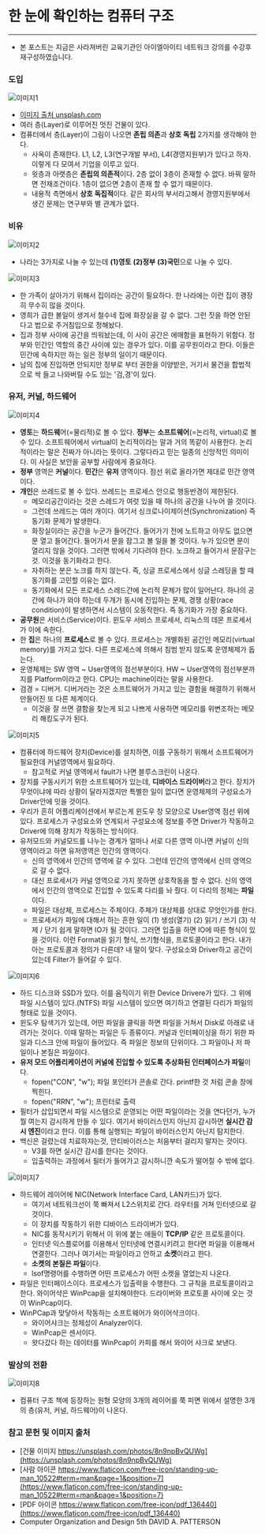 # 한 눈에 확인하는 컴퓨터 구조
-------
* 본 포스트는 지금은 사라져버린 교육기관인 아이엘아이티 네트워크 강의를 수강후 재구성하였습니다.

### 도입
![이미지1](./Data/1.JPG)
* [이미지 출처 unsplash.com](https://unsplash.com/photos/8n9npBvQUWg)
* 여러 층(Layer)로 이루어진 멋진 건물이 있다.
* 컴퓨터에서 층(Layer)이 그림이 나오면 **존립 의존**과 **상호 독립** 2가지를 생각해야 한다.  
  * 사옥이 존재한다. L1, L2, L3(연구개발 부서), L4(경영지원부)가 있다고 하자. 이렇게 다 모여서 기업을 이루고 있다.
  * 윗층과 아랫층은 **존립의 의존적**이다.
    2층 없이 3층이 존재할 수 없다. 바꿔 말하면 전재조건이다. 1층이 없으면 2층이 존재 할 수 없기 때문이다.
  * 내용적 측면에서 **상호 독집적**이다.
    같은 회사의 부서라고해서 경영지원부에서 생긴 문제는 연구부와 별 관계가 없다.


### 비유
![이미지2](./Data/2.JPG)
* 나라는 3가지로 나눌 수 있는데 **(1)영토**  **(2)정부** **(3)국민**으로 나눌 수 있다.

![이미지3](./Data/3.JPG)
* 한 가족이 살아가기 위해서 집이라는 공간이 필요하다. 한 나라에는 이런 집이 괭장히 무수히 많을 것이다.
* 영희가 급한 볼일이 생겨서 철수네 집에 화장실을 갈 수 없다. 그런 짓을 하면 안된다고 법으로 주거침입으로 정해놨다.
* 집과 정부 사이에 공간을 띄워놨는데, 이 사이 공간은 에매함을 표현하기 위함다. 정부와 민간인 역할의 중간 사이에 있는 경우가 있다. 이를 공무원이라고 한다. 이들은 민간에 속하지만 하는 일은 정부의 일이기 때문이다.
* 남의 집에 진입하면 안되지만 정부로 부터 권한을 이양받은, 거기서 물건을 합법적으로 싹 들고 나와버릴 수도 있는 '검,경'이 있다.


### 유저, 커널, 하드웨어
![이미지4](./Data/4.JPG)
* **영토**는 **하드웨**어(=물리적)로 볼 수 있다. **정부**는 __소프트웨어__(=논리적, virtual)로 볼 수 있다. 소프트웨어에서 virtual이 논리적이라는 말과 거의 똑같이 사용한다. 논리적이라는 말은 진짜가 아니라는 뜻이다. 그렇다라고 믿는 일종의 신앙적인 의미이다. 이 사실은 보안을 공부할 사람에게 중요하다.
* **정부** 영역은 **커널**이다. **민간**은 **유저** 영역이다. 점선 위로 올라가면 제대로 민간 영역이다.
* **개인**은 쓰레드로 볼 수 있다. 쓰레드는 프로세스 안으로 행동반경이 제한된다.
  * 메모리공간이라는 것은 스레드가 여럿 있을 때 하나의 공간을 나누어 쓸 것이다.
  * 그런데 쓰레드는 여러 개이다. 여기서 싱크로나이제이션(Synchronization) 즉 동기화 문제가 발생한다.
  * 화장실이라는 공간을 누군가 들어간다. 들어가기 전에 노트하고 아무도 없으면 문 열고 들어간다. 들어가서 문을 잠그고 볼 일을 볼 것이다. 누가 있으면 문이 열리지 않을 것이다. 그러면 밖에서 기다려야 한다. 노크하고 들어가서 문잠구는 것. 이것을 동기화라고 한다.
  * 자취하는 분은 노크를 하지 않는다. 즉, 싱글 프로세스에서 싱글 스레딩을 할 때 동기화를 고민할 이유는 없다.
  * 동기화에서 모든 프로세스 스레드간에 논리적 문제가 많이 일어난다. 하나의 공간에 하나가 와야 하는데 두개가 동시에 진입하는 문제, 경쟁 상황(race condition)이 발생하면서 시스템이 오동작한다. 즉 동기화가 가장 중요하다.
* **공무원**은 서비스(Service)이다. 윈도우 서비스 프로세서, 리눅스의 데몬 프로세서가 이에 속한다.
* 한 **집**은 하나의 **프로세스**로 볼 수 있다. 프로세스는 개별화된 공간인 메모리(virtual memory)를 가지고 있다. 다른 프로세스에 의해서 침범 받지 않도록 운영체제가 돕는다.
* 운영체제는 SW 영역 ~ User영역의 점선부분이다. HW ~ User영역의 점선부분까지를 Platform이라고 한다. CPU는 machine이라는 말을 사용한다.
* 검경 = 디버거. 디버거라는 것은 소프트웨어가 가지고 있는 결함을 해결하기 위해서 만들어진 또 다른 체계이다.
  * 이것을 잘 쓰면 결함을 찾는게 되고 나쁘게 사용하면 메모리를 위변조하는 메모리 해킹도구가 된다.

![이미지5](./Data/5.JPG)
* 컴퓨터에 하드웨어 장치(Device)를 설치하면, 이를 구동하기 위해서 소프트웨어가 필요한데 커널영역에서 필요하다.
  * 참고적로 커널 영역에서 fault가 나면 블루스크린이 나온다.
* 장치를 구동시키기 위한 소프트웨어가 있는데, **디바이스 드라이버**라고 한다. 장치가 무엇이냐에 따라 상황이 달라지겠지만 특별한 일이 없다면 운영체제의 구성요소가 Driver안에 잇을 것이다.
* 우리가 흔히 어플리케이션에서 부르는게 윈도우 창 모양으로 User영역 점선 위에 있다. 프로세스가 구성요소와 연계되서 구성요소에 정보를 주면 Driver가 작동하고 Driver에 의해 장치가 작동하는 방식이다.
* 유저모드와 커널모드를 나누는 경계가 얼마나 서로 다른 영역 이나면 커널이 신의 영역이라고 하면 유저영역은 인간의 영역이다.
  * 신의 영역에서 인간의 영역에 갈 수 있다. 그런데 인간의 영역에서 신의 영역으로 갈 수 없다.
  * 대신 프로세서가 커널 영역으로 가지 못하면 상호작동을 할 수 없다. 신의 영역에서 인간의 영역으로 진입할 수 있도록 다리를 놔 줬다. 이 다리의 정체는 **파일**이다.
  * 파일은 대상체, 프로세스는 주체이다. 주체가 대상체를 상대로 무엇인가를 한다.
  * 프로세서가 파일에 대해서 하는 흔한 일이 (1) 생성(열기) (2) 읽기 / 쓰기 (3) 삭제 / 닫기 쉽게 말하면 IO가 될 것이다. 그러면 입출을 하면 IO에 따른 형식이 있을 것이다. 이런 Format을 읽기 형식, 쓰기형식을, 프로토콜이라고 한다. 내가 아는 프로토콜과 정의가 다른데? 내 말이 맞다. 구성요소와 Driver하고 공간이 있는데 Filter가 들어갈 수 있다.

![이미지6](./Data/6.JPG)
* 하드 디스크와 SSD가 있다. 이를 움직이기 위한 Device Drivere가 있다. 그 위에 파일 시스템이 있다.(NTFS) 파일 시스템이 있으면 여기하고 연결된 다리가 파일의 형태로 있을 것이다.
* 윈도우 탐색기가 있는데, 어떤 파일을 클릭을 하면 파일을 거쳐서 Disk로 아래로 내려가는 것이다. 이때 말하는 파일은 두 종류이다. 커널과 인터페이싱을 하기 위한 파일과 디스크 안에 파일이 들어있다.
즉 파일은 정보의 단위이다. 그 파일이나 저 파일이나 본질은 파일이다.
* **유저 모드 어플리케이션이 커널에 진입할 수 있도록 추상화된 인터페이스가 파일**이다.
  * fopen("CON", "w"); 파일 포인터가 콘솔로 간다. printf한 것 처럼 콘솔 창에 찍힌다.
  * fopen("RRN", "w"); 프린터로 출력
* 필터가 삽입되면서 파일 시스템으로 운영되는 어떤 파일이라는 것을 연다던가, 누가 뭘 여는지 감시하게 만들 수 있다. 여기서 바이러스인지 아닌지 감시하면 **실시간 감시 엔진**이라고 한다. 이를 통해 실행되는 파일이 바이러스인지 아닌지 탐지한다.
* 백신은 걸렸는데 치료하자는것, 안티바이러스는 처음부터 걸리지 말자는 것이다.
  * V3를 하면 실시간 감시를 한다는 것이다.
  * 입출력하는 과정에서 필터가 들어가고 감시하니깐 속도가 떨어질 수 밖에 없다.

![이미지7](./Data/7.JPG)
 * 하드웨어 레이어에 NIC(Network Interface Card, LAN카드)가 있다.
    * 여기서 네트워크선이 쭉 빠져서 L2스위치로 간다. 라우터를 거쳐 인터넷으로 갈 것이다.
    * 이 장치를 작동하기 위한 디바이스 드라이버가 있다.
    * NIC를 동작시키기 위해서 이 위에 붙는 애들이 **TCP/IP** 같은 프로토콜이다.
    * 인터넷 익스플로어를 이용해서 인터넷에 연결시키려고 한다면 파일을 이용해서 연결한다. 그러나 여기서는 파일이라고 안하고 **소켓**이라고 한다.
    * **소켓의 본질은 파일**이다.
    * lsof명령어를 수행하면 어떤 프로세스가 어떤 소켓을 열었는지 나온다.
  * 파일은 인터페이스이다. 프로세스가 입출력을 수행한다. 그 규칙을 프로토콜이라고 한다. 와이어샥은 WinPcap을 설치해야한다. 드라이버와 프로토콜 사이에 오는 것이 WinPcap이다.
  * WinPCap과 맞닿아서 작동하는 소프트웨어가 와이어샥크이다.
    * 와이어샤크는 정체성이 Analyzer이다.
    * WinPcap은 센서이다.
    * 왓다갔다 하는 데이터를 WinPcap이 카피를 해서 와이어 샤크로 보낸다.


### 발상의 전환
![이미지8](./Data/8.JPG)
* 컴퓨터 구조 책에 등장하는 원형 모양의 3개의 레이어를 쭉 피면 위에서 설명한 3개의 층(유저, 커널, 하드웨어)이 나온다.

### 참고 문헌 및 이미지 출처
- [건물 이미지 https://unsplash.com/photos/8n9npBvQUWg](https://unsplash.com/photos/8n9npBvQUWg)
- [사람 아이콘 https://www.flaticon.com/free-icon/standing-up-man_10522#term=man&page=1&position=7](https://www.flaticon.com/free-icon/standing-up-man_10522#term=man&page=1&position=7)
- [PDF 아이콘 https://www.flaticon.com/free-icon/pdf_136440](https://www.flaticon.com/free-icon/pdf_136440)
- Computer Organization and Design 5th DAVID A. PATTERSON

